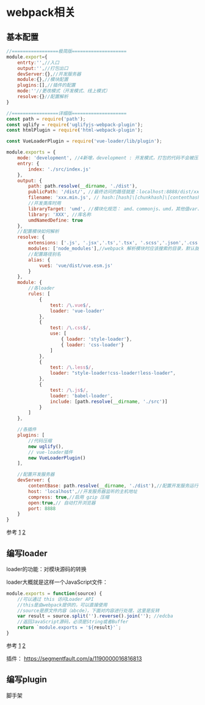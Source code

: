 # webpack相关

## 基本配置 <i class="el-icon-question"></i>
<i class="el-icon-success"></i>
```js
//=================极简版====================
module.export={
    entrty:'',//入口
    output:'',//打包出口
    devServer:{},//开发服务器
    module:{},//模块配置
    plugins:[],//插件的配置
    mode:''//更改模式（开发模式、线上模式）
    resolve:{}//配置解析
}
```

```js
//=================详细版====================
const path = require('path');
const uglify = require('uglifyjs-webpack-plugin');
const htmlPlugin = require('html-webpack-plugin');

const VueLoaderPlugin = require('vue-loader/lib/plugin');

module.exports = {
    mode: 'development', //4新增，development : 开发模式，打包的代码不会被压缩，开启代码调试；production : 生产模式，则正好反之。
    entry: {
        index: './src/index.js'
    },
    output: {
        path: path.resolve(__dirname, './dist'),
        publicPath: '/dist/', //最终访问的路径就是：localhost:8888/dist/xxx.min.js
        filename: 'xxx.min.js', // hash:[hash]\[chunkhash]\[contenthash]
        //开发类库时用
        libraryTarget: 'umd', //模块化规范： amd、commonjs、umd，其他值var、this等参考[2]
        library: 'XXX', //库名称
        umdNamedDefine: true
    },
    //配置模块如何解析
    resolve: {
        extensions: ['.js', '.jsx','.ts','.tsx', '.scss','.json','.css'],//自动解析确定的扩展,省去你引入组件时写后缀的麻烦
        modules: ['node_modules'],//webpack 解析模块时应该搜索的目录，默认就是node_modules
        //配置路径别名
        alias: {
            vue$: 'vue/dist/vue.esm.js'
        }
    },
    module: {
        //各loader
        rules: [
            {
                test: /\.vue$/,
                loader: 'vue-loader'
            },
            {
                test: /\.css$/,
                use: [
                    { loader: 'style-loader'},
                    { loader: 'css-loader'}
                ]
            },
            {
                test: /\.less$/,
                loader: "style-loader!css-loader!less-loader",
            },
            {
                test: /\.js$/,
                loader: 'babel-loader',
                include: [path.resolve(__dirname, './src')]
            }
        ]
    },

    //各插件
    plugins: [
        //代码压缩
        new uglify(),
        // vue-loader插件
        new VueLoaderPlugin()
    ],

    //配置开发服务器
    devServer: {
        contentBase: path.resolve(__dirname, './dist'),//配置开发服务运行时的文件根目录 （把出口js打包到dist文件夹下，运行目录就是dist）
        host: 'localhost',//开发服务器监听的主机地址 
        compress: true,//启用 gzip 压缩
        open:true,// 自动打开浏览器
        port: 8888
    }
}
```

参考
[1](https://www.jianshu.com/p/ce345815cccc)
[2](https://www.jianshu.com/p/d22f678af5b7)
 

## 编写loader <i class="el-icon-question"></i>
<i class="el-icon-success"></i>
loader的功能：对模块源码的转换

loader大概就是这样一个JavaScript文件：

```js
module.exports = function(source) {
    //可以通过 this 访问Loader API
    //this是由webpack提供的，可以直接使用
    //source是原文件内容（abcde），下面对内容进行处理，这里是反转
    var result = source.split('').reverse().join(''); //edcba
    //返回JavaScript源码，必须是String或者Buffer
    return `module.exports = '${result}'`;
}
```

参考
[1](https://www.jianshu.com/p/7fa359ffcf8d)
[2](https://www.jianshu.com/p/60a8bd26796c)


插件：
https://segmentfault.com/a/1190000016816813
## 编写plugin <i class="el-icon-question"></i>
<i class="el-icon-success"></i>

脚手架
